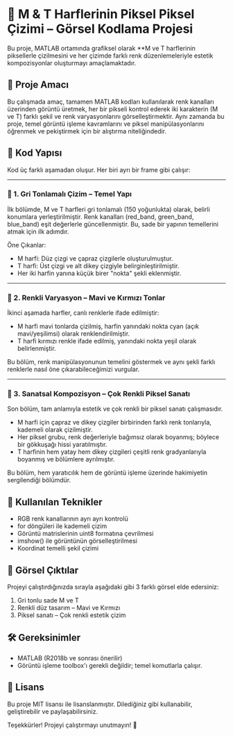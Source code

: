 # 🎨 M & T Harflerinin Piksel Piksel Çizimi – Görsel Kodlama Projesi

Bu proje, MATLAB ortamında grafiksel olarak **M ve T harflerinin piksellerle çizilmesini ve her çizimde farklı renk düzenlemeleriyle estetik kompozisyonlar oluşturmayı amaçlamaktadır.

## 🧠 Proje Amacı

Bu çalışmada amaç, tamamen MATLAB kodları kullanılarak renk kanalları üzerinden görüntü üretmek, her bir pikseli kontrol ederek iki karakterin (M ve T) farklı şekil ve renk varyasyonlarını görselleştirmektir. Aynı zamanda bu proje, temel görüntü işleme kavramlarını ve piksel manipülasyonlarını öğrenmek ve pekiştirmek için bir alıştırma niteliğindedir.

## 🧵 Kod Yapısı

Kod üç farklı aşamadan oluşur. Her biri ayrı bir frame gibi çalışır:

---

### 🔲 1. Gri Tonlamalı Çizim – Temel Yapı

İlk bölümde, M ve T harfleri gri tonlamalı (150 yoğunlukta) olarak, belirli konumlara yerleştirilmiştir. Renk kanalları (red_band, green_band, blue_band) eşit değerlerle güncellenmiştir. Bu, sade bir yapının temellerini atmak için ilk adımdır.

Öne Çıkanlar:
- M harfi: Düz çizgi ve çapraz çizgilerle oluşturulmuştur.
- T harfi: Üst çizgi ve alt dikey çizgiyle belirginleştirilmiştir.
- Her iki harfin yanına küçük birer "nokta" şekli eklenmiştir.

---

### 🌈 2. Renkli Varyasyon – Mavi ve Kırmızı Tonlar

İkinci aşamada harfler, canlı renklerle ifade edilmiştir:

- M harfi mavi tonlarda çizilmiş, harfin yanındaki nokta cyan (açık mavi/yeşilimsi) olarak renklendirilmiştir.
- T harfi kırmızı renkle ifade edilmiş, yanındaki nokta yeşil olarak belirlenmiştir.

Bu bölüm, renk manipülasyonunun temelini göstermek ve aynı şekli farklı renklerle nasıl öne çıkarabileceğimizi vurgular.

---

### 🎨 3. Sanatsal Kompozisyon – Çok Renkli Piksel Sanatı

Son bölüm, tam anlamıyla estetik ve çok renkli bir piksel sanatı çalışmasıdır.

- M harfi için çapraz ve dikey çizgiler birbirinden farklı renk tonlarıyla, kademeli olarak çizilmiştir.
- Her piksel grubu, renk değerleriyle bağımsız olarak boyanmış; böylece bir gökkuşağı hissi yaratılmıştır.
- T harfinin hem yatay hem dikey çizgileri çeşitli renk gradyanlarıyla boyanmış ve bölümlere ayrılmıştır.

Bu bölüm, hem yaratıcılık hem de görüntü işleme üzerinde hakimiyetin sergilendiği bölümdür.


## 🔧 Kullanılan Teknikler

- RGB renk kanallarının ayrı ayrı kontrolü
- for döngüleri ile kademeli çizim
- Görüntü matrislerinin uint8 formatına çevrilmesi
- imshow() ile görüntünün görselleştirilmesi
- Koordinat temelli şekil çizimi


## 📸 Görsel Çıktılar

Projeyi çalıştırdığınızda sırayla aşağıdaki gibi 3 farklı görsel elde edersiniz:

1. Gri tonlu sade M ve T
2. Renkli düz tasarım – Mavi ve Kırmızı
3. Piksel sanatı – Çok renkli estetik çizim


## 🛠 Gereksinimler

- MATLAB (R2018b ve sonrası önerilir)
- Görüntü işleme toolbox'ı gerekli değildir; temel komutlarla çalışır.

## 📜 Lisans

Bu proje MIT lisansı ile lisanslanmıştır. Dilediğiniz gibi kullanabilir, geliştirebilir ve paylaşabilirsiniz.


Teşekkürler! Projeyi çalıştırmayı unutmayın! 🌟
